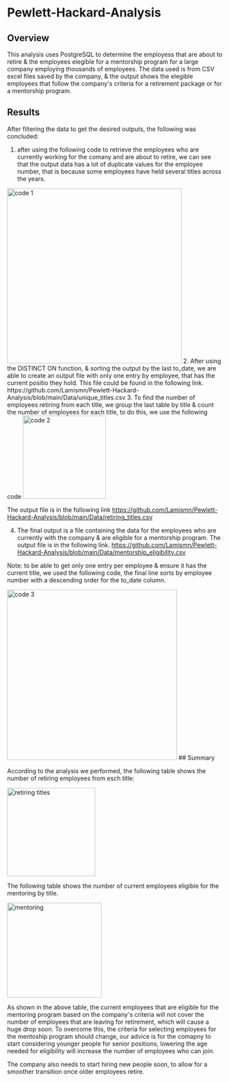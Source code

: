 # Pewlett-Hackard-Analysis
## Overview
This analysis uses PostgreSQL to determine the employess that are about to retire & the employees elegible for a mentorship program for a large company employing thousands of employees. The data used is from CSV excel files saved by the company, & the output shows the elegible employees that follow the company's criteria for a retirement package or for a mentorship program.
## Results
After filtering the data to get the desired outputs, the following was concluded:

1. after using the following code to retrieve the employees who are currently working for the comany and are about to retire, we can see that the output data has a lot of duplicate values for the employee number, that is because some employees have held several titles across the years.

<img width="408" alt="code 1" src="https://user-images.githubusercontent.com/79733383/115165783-9967b980-a07d-11eb-82a9-e882f8de8d9c.PNG">
2. After using the DISTINCT ON function, & sorting the output by the last to_date, we are able to create an output file with only one entry by employee, that has the current positio they hold. This file could be found in the following link. https://github.com/Lamismn/Pewlett-Hackard-Analysis/blob/main/Data/unique_titles.csv
3. To find the number of employees retiring from each title, we group the last table by title & count the number of employees for each title, to do this, we use the following code

<img width="194" alt="code 2" src="https://user-images.githubusercontent.com/79733383/115165957-a5a04680-a07e-11eb-8615-a8242aac824f.PNG">

The output file is in the following link https://github.com/Lamismn/Pewlett-Hackard-Analysis/blob/main/Data/retiring_titles.csv

4. The final output is a file containing the data for the employees who are currently with the company & are eligible for a mentorship program. The output file is in the following link. https://github.com/Lamismn/Pewlett-Hackard-Analysis/blob/main/Data/mentorship_eligibility.csv

Note: to be able to get only one entry per employee & ensure it has the current title, we used the following code, the final line sorts by employee number with a descending order for the to_date column.

<img width="397" alt="code 3" src="https://user-images.githubusercontent.com/79733383/115166153-8d7cf700-a07f-11eb-9047-ff23c6183468.PNG">
## Summary

According to the analysis we performed, the following table shows the number of retiring employees from esch title:

<img width="206" alt="retiring titles" src="https://user-images.githubusercontent.com/79733383/115166242-26137700-a080-11eb-83a1-97d7c91946d5.PNG">

The following table shows the number of current employees eligible for the mentoring by title.

<img width="221" alt="mentoring" src="https://user-images.githubusercontent.com/79733383/115166307-873b4a80-a080-11eb-949f-015325dffc71.PNG">

As shown in the above table, the current employees that are eligible for the mentoring program based on the company's criteria will not cover the number of employees that are leaving for retirement, which will cause a huge drop soon. To overcome this, the criteria for selecting employees for the mentoship program should change, our advice is for the comapny to start considering younger people for senior positions, lowering the age needed for eligibility will increase the number of employees who can join.

The company also needs to start hiring new people soon, to allow for a smoother transition once older employees retire.





